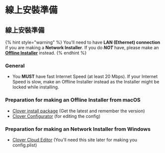 # 線上安裝準備

## 線上安裝準備

{% hint style="warning" %}
You'll need to have **LAN \(Ethernet\) connection** if you are making a **Network Installer**. If you do _**NOT**_ have, please make an [**Offline Installer**](offline-installer-prerequisites.md) instead.
{% endhint %}

### General

* You **MUST** have fast Internet Speed \(at least 20 Mbps\). If your Internet Speed is slow, make an Offline Installer instead as the Installer might be locked while installing.

### Preparation for making an Offline Installer from macOS

* [Clover install package](https://cloverdb.com) \(Get the latest and remember the version\)
* [Clover Configurator](https://mackie100projects.altervista.org/download-clover-configurator/) \(for editing the config\)

### Preparation for making an Network Installer from Windows

* [Clover Cloud Editor](http://cloudclovereditor.altervista.org/cce/index.php) \(You'll need this site later for making you config.plist\)

